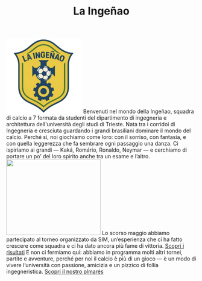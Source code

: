 <html>
  <header>
<h1>La Ingeñao</h1>
</header>
<body>
<main>
<img src="images/Screenshot_20250428_111523_Gallery.jpg" width="200">
Benvenuti nel mondo della Ingeñao, squadra di calcio a 7 formata da studenti del dipartimento di ingegneria e architettura dell'università degli studi di Trieste. Nata tra i corridoi di Ingegneria e cresciuta guardando i grandi brasiliani dominare il mondo del calcio. Perché sì, noi giochiamo come loro: con il sorriso, con fantasia, e con quella leggerezza che fa sembrare ogni passaggio una danza.
Ci ispiriamo ai grandi — Kaká, Romário, Ronaldo, Neymar — e cerchiamo di portare un po’ del loro spirito anche tra un esame e l’altro.
  <img src="https://live.staticflickr.com/5257/5575701756_4213199a8f_b.jpg" width="250" height="200">
Lo scorso maggio abbiamo partecipato al torneo organizzato da SIM, un’esperienza che ci ha fatto crescere come squadra e ci ha dato ancora più fame di vittoria.
<a href="finale.html">Scopri i risultati</a>
E non ci fermiamo qui: abbiamo in programma molti altri tornei, partite e avventure, perché per noi il calcio è più di un gioco — è un modo di vivere l’università con passione, amicizia e un pizzico di follia ingegneristica.
<a href="palmares.html">Scopri il nostro plmarés</a>
<script src="https://www.gdprset.it/widget/gdpr-it-1.js" type="text/javascript"></script>
</main>
</body>
</html>
